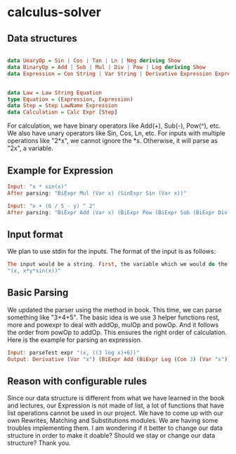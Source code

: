 # calculus-solver

## Data structures

```haskell

data UnaryOp = Sin | Cos | Tan | Ln | Neg deriving Show
data BinaryOp = Add | Sub | Mul | Div | Pow | Log deriving Show
data Expression = Con String | Var String | Derivative Expression Expression | SinExpr UnaryOp Expression | BiExpr BinaryOp Expression Expression deriving Show


data Law = Law String Equation
type Equation = (Expression, Expression)
data Step = Step LawName Expression
data Calculation = Calc Expr [Step] 
```

For calculation, we have binary operators like Add(+), Sub(-), Pow(^), etc. We also have unary operators like Sin, Cos, Ln, etc. For inputs with multiple operations like "2*x", we cannot ignore the *s. Otherwise, it will parse as "2x", a variable. 


## Example for Expression

```haskell
Input: "x * sin(x)"
After parsing: "BiExpr Mul (Var x) (SinExpr Sin (Var x))"

Input: "x + (6 / 5 - y) ^ 2"
After parsing: "BiExpr Add (Var x) (BiExpr Pow (BiExpr Sub (BiExpr Div (Con 6) (Con 5)) (Var y)) (Con 2))"

```


## Input format

We plan to use stdin for the inputs. The format of the input is as follows:

```haskell
The input would be a string. First, the variable which we would do the derivation on is given before a comma. Then the expression will be provided. For example:
"(x, x*y*sin(x))"
```


## Basic Parsing

We updated the parser using the method in book. This time, we can parse something like "3+4+5". 
The basic idea is we use 3 helper functions rest, more and powexpr to deal with addOp, mulOp and powOp. And it follows the order from powOp to addOp. This ensures the right order of calculation.  
Here is the example for parsing an expression. 

```haskell
Input: parseTest expr "(x, ((3 log x)+6))"
Output: Derivative (Var "x") (BiExpr Add (BiExpr Log (Con 3) (Var "x")) (Con 6))
```






## Reason with configurable rules
Since our data structure is different from what we have learned in the book and lectures, our Expression is not made of list, a lot of functions that have list operations cannot be used in our project. We have to come up with our own Rewrites, Matching and Substitutions modules. We are having some troubles implementing them. I am wondering if it better to change our data structure in order to make it doable? Should we stay or change our data structure? Thank you.

<!-- 
We changed our `Expression` in order to solve the problem that in your feedback to the following:

```haskell
data Expression = Con Int 
                  | Var String 
                  | Derivative Expression Expression 
                  | SinExpr UnaryOp Expression 
                  | BiExpr BinaryOp Expression Expression deriving Show
```

So, now each step could also include a derivative expression. 

Also, we wrote a parser that could parse our problems. For example:

```haskell
Input: parseTest parserExpression "(x, ((3 log x) + 6))"
Output: Derivative (Var "x") (BiExpr Add (BiExpr Log (Con 3) (Var "x")) (Con 6))
```
 -->
